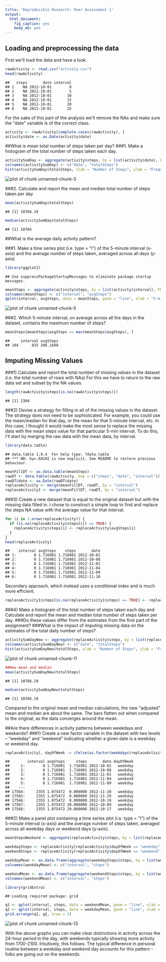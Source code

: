 ```yaml
---
title: 'Reproducible Research: Peer Assessment 1'
output:
  html_document:
    fig_caption: yes
    keep_md: yes
---
```



## Loading and preprocessing the data
First we'll load the data and have a look.

```r
rawActivity <- read.csv("activity.csv")
head(rawActivity)
```

```
##   steps       date interval
## 1    NA 2012-10-01        0
## 2    NA 2012-10-01        5
## 3    NA 2012-10-01       10
## 4    NA 2012-10-01       15
## 5    NA 2012-10-01       20
## 6    NA 2012-10-01       25
```

For the sake of this part of the analysis we'll remove the NAs and make sure the "date" variable is of the correct class.

```r
activity <- rawActivity[complete.cases(rawActivity), ]
activity$date <- as.Date(activity$date)
```

##What is mean total number of steps taken per day?
###1. Make a histogram of the total number of steps taken each day.

```r
activitySumDay <- aggregate(activity$steps, by = list(activity$date), FUN = sum)
colnames(activitySumDay) <- c("date", "totalSteps")
hist(activitySumDay$totalSteps, xlab = "Number of Steps", ylab = "Frequency", main = "Histogram of Number of Steps By Day", breaks = 26, col = c("blue"))
```

![plot of chunk unnamed-chunk-3](figure/unnamed-chunk-3-1.png) 

###2. Calculate and report the mean and median total number of steps taken per day

```r
mean(activitySumDay$totalSteps)
```

```
## [1] 10766.19
```

```r
median(activitySumDay$totalSteps)
```

```
## [1] 10765
```

##What is the average daily activity pattern?

###1. Make a time series plot (i.e. type = "l") of the 5-minute interval (x-axis) and the average number of steps taken, averaged across all days (y-axis)

```r
library(ggplot2)
```

```
## Use suppressPackageStartupMessages to eliminate package startup messages.
```

```r
meanSteps <- aggregate(activity$steps, by = list(activity$interval), FUN = mean)
colnames(meanSteps) <- c("interval", "avgSteps")
qplot(interval, avgSteps, data = meanSteps, geom = "line", xlab = "5-min Interval", ylab = "Average Number of Steps")
```

![plot of chunk unnamed-chunk-5](figure/unnamed-chunk-5-1.png) 

###2. Which 5-minute interval, on average across all the days in the dataset, contains the maximum number of steps?

```r
meanSteps[meanSteps$avgSteps == max(meanSteps$avgSteps), ]
```

```
##     interval avgSteps
## 104      835 206.1698
```

## Imputing Missing Values
###1) Calculate and report the total number of missing values in the dataset (i.e. the total number of rows with NAs)
For this we have to return to the raw data set and subset by the NA values.

```r
length(rawActivity$steps[is.na(rawActivity$steps)])
```

```
## [1] 2304
```

###2) Devise a strategy for filling in all of the missing values in the dataset. The strategy does not need to be sophisticated. For example, you could use the mean/median for that day, or the mean for that 5-minute interval, etc.
In this case, I thought it would make the most sense to replace the missing data with the mean steps value for that particular 
5-min interval.  To do this, I'll start by merging the raw data with the mean data, by interval.

```r
library(data.table)
```

```
## data.table 1.9.4  For help type: ?data.table
## *** NB: by=.EACHI is now explicit. See README to restore previous behaviour.
```

```r
meanFillDT <- as.data.table(meanSteps)
rawDT <- data.table(rawActivity, key = c("steps", "date", "interval"))
rawDT$date <- as.Date(rawDT$date)
replaceActivity <- merge(meanFillDT, rawDT, by = "interval")
replaceActivity1 <- merge(meanFillDT, rawDT, by = "interval")
```


###3) Create a new dataset that is equal to the original dataset but with the missing data filled in.
I chose to construct a simple loop to find and replace the steps NA value with the average value for that interval.

```r
for (i in 1:nrow(replaceActivity)) {
  if (is.na(replaceActivity$steps[i]) == TRUE) {
    replaceActivity$steps[i] <- replaceActivity$avgSteps[i]
  }
}
head(replaceActivity)
```

```
##    interval avgSteps    steps       date
## 1:        0 1.716981 1.716981 2012-10-01
## 2:        0 1.716981 1.716981 2012-10-08
## 3:        0 1.716981 1.716981 2012-11-01
## 4:        0 1.716981 1.716981 2012-11-04
## 5:        0 1.716981 1.716981 2012-11-09
## 6:        0 1.716981 1.716981 2012-11-10
```

Secondary approach, which instead uses a conditional index and is much more efficient. 

```r
replaceActivity1$steps[is.na(replaceActivity1$steps) == TRUE] <- replaceActivity1$avgSteps[is.na(replaceActivity1$steps) == TRUE]
```
###4) Make a histogram of the total number of steps taken each day and Calculate and report the mean and median total number of steps taken per day. 
###Do these values differ from the estimates from the first part of the assignment? 
###What is the impact of imputing missing data on the estimates of the total daily number of steps?

```r
activitySumDayNew <- aggregate(replaceActivity$steps, by = list(replaceActivity$date), FUN = sum)
colnames(activitySumDayNew) <- c("date", "totalSteps")
hist(activitySumDayNew$totalSteps, xlab = "Number of Steps", ylab = "Frequency", main = "Histogram of Number of Steps By Day", breaks = 26, col = "blue")
```

![plot of chunk unnamed-chunk-11](figure/unnamed-chunk-11-1.png) 

```r
##New mean and median
mean(activitySumDayNew$totalSteps)
```

```
## [1] 10766.19
```

```r
median(activitySumDayNew$totalSteps)
```

```
## [1] 10766.19
```

Compared to the original mean and median calculations, the new "adjusted" mean and median are about the same. The bars flatten out when compared to the original, as the data converges around the mean.

##Are there differences in activity patterns between weekdays and weekends?
###1) Create a new factor variable in the dataset with two levels – “weekday” and “weekend” indicating whether a given date is a weekday or weekend day.

```r
replaceActivity[, dayOfWeek := ifelse(as.factor(weekdays(replaceActivity$date, abbreviate = TRUE)) %in% c("Sat", "Sun"), "weekend", "weekday")]
```

```
##        interval avgSteps     steps       date dayOfWeek
##     1:        0 1.716981  1.716981 2012-10-01   weekday
##     2:        0 1.716981  1.716981 2012-10-08   weekday
##     3:        0 1.716981  1.716981 2012-11-01   weekday
##     4:        0 1.716981  1.716981 2012-11-04   weekend
##     5:        0 1.716981  1.716981 2012-11-09   weekday
##    ---                                                 
## 17564:     2355 1.075472  0.000000 2012-11-28   weekday
## 17565:     2355 1.075472  0.000000 2012-11-29   weekday
## 17566:     2355 1.075472  8.000000 2012-10-19   weekday
## 17567:     2355 1.075472 20.000000 2012-10-09   weekday
## 17568:     2355 1.075472 29.000000 2012-10-17   weekday
```

###2) Make a panel plot containing a time series plot (i.e. type = "l") of the 5-minute interval (x-axis) and the average number of steps taken, averaged across all weekday days or weekend days (y-axis).

```r
meanStepsWeekend <- aggregate(replaceActivity$steps, by = list(replaceActivity$interval), FUN = mean)

weekdaySteps <- replaceActivity[replaceActivity$dayOfWeek == "weekday", ]
weekendSteps <- replaceActivity[replaceActivity$dayOfWeek == "weekend", ]

weekdayMean <- as.data.frame(aggregate(weekdaySteps$steps, by = list(weekdaySteps$interval), FUN = mean))
colnames(weekdayMean) <- c("interval", "steps")

weekendMean <- as.data.frame(aggregate(weekendSteps$steps, by = list(weekendSteps$interval), FUN = mean))
colnames(weekendMean) <- c("interval", "steps")

library(gridExtra)
```

```
## Loading required package: grid
```

```r
q1 <- qplot(interval, steps, data = weekendMean, geom = "line", xlab = "5-min Interval", ylab = "Average Number of Steps", main = "Weekend Averge Steps by 5-min Interval")
q2 <- qplot(interval, steps, data = weekdayMean, geom = "line", xlab = "5-min Interval", ylab = "Average Number of Steps", main = "Weekday Averge Steps by 5-min Interval")
grid.arrange(q1, q2, nrow = 2)
```

![plot of chunk unnamed-chunk-13](figure/unnamed-chunk-13-1.png) 

With the above graphs you can make clear distinctions in activity across the 24-hour period in the day, with weekends typically showing more activity from 1700-2100. Intuitively, this follows. The typical difference in personal routine between a weekday and weekend day accounts for this pattern - folks are going out on the weekends. 

